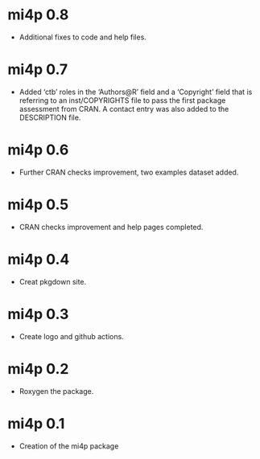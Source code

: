 # mi4p 0.8

* Additional fixes to code and help files.

# mi4p 0.7

* Added ‘ctb’ roles in the ‘Authors@R’ field and a ‘Copyright’ field that is referring to an inst/COPYRIGHTS file to pass the first package assessment from CRAN. A contact entry was also added to the DESCRIPTION file.

# mi4p 0.6

* Further CRAN checks improvement, two examples dataset added. 

# mi4p 0.5

* CRAN checks improvement and help pages completed. 

# mi4p 0.4

* Creat pkgdown site.

# mi4p 0.3

* Create logo and github actions. 

# mi4p 0.2

* Roxygen the package. 

# mi4p 0.1

* Creation of the mi4p package 
